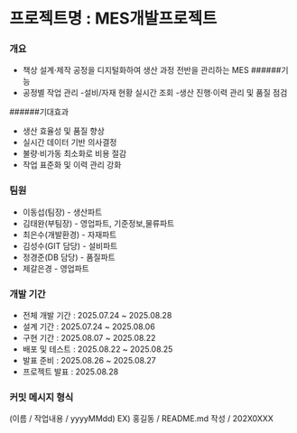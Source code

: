 # 프로젝트명 : MES개발프로젝트
### 개요
- 책상 설계·제작 공정을 디지털화하여 생산 과정 전반을 관리하는 MES
######기능
- 공정별 작업 관리
-설비/자재 현황 실시간 조회
-생산 진행·이력 관리 및 품질 점검

######기대효과
- 생산 효율성 및 품질 향상
- 실시간 데이터 기반 의사결정 
- 불량·비가동 최소화로 비용 절감
- 작업 표준화 및 이력 관리 강화


### 팀원
- 이동섭(팀장) - 생산파트
- 김태완(부팀장) - 영업파트, 기준정보,물류파트
- 최은수(개발환경) -  자재파트
- 김성수(GIT 담당) - 설비파트 
- 정경준(DB 담당) - 품질파트 
- 제갈은경 - 영업파트
### 개발 기간
- 전체 개발 기간 : 2025.07.24 ~ 2025.08.28
- 설계 기간 : 2025.07.24 ~ 2025.08.06
- 구현 기간 : 2025.08.07 ~ 2025.08.22
- 배포 및 테스트 : 2025.08.22 ~ 2025.08.25
- 발표 준비 : 2025.08.26 ~ 2025.08.27
- 프로젝트 발표 : 2025.08.28
### 커밋 메시지 형식
(이름 / 작업내용 / yyyyMMdd)
EX) 홍길동 / README.md 작성 / 202X0XXX
